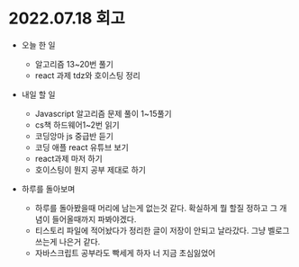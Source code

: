 # 2022.07.18 회고
- 오늘 한 일
    - 알고리즘 13~20번 풀기
    - react 과제 tdz와 호이스팅 정리


- 내일 할 일
    - Javascript 알고리즘 문제 풀이 1~15풀기
    - cs책 하드웨어1~2번 읽기
    - 코딩앙마  js 중급반 듣기
    - 코딩 애플 react 유튜브 보기
    - react과제 마저 하기
     - 호이스팅이 뭔지 공부 제대로 하기
- 하루를 돌아보며
    - 하루를 돌아봤을때 머리에 남는게 없는것 같다. 확실하게 뭘 할질 정하고 그 개념이 들어올때까지 파봐야겠다.
    - 티스토리 파일에 적어놨다가 정리한 글이 저장이 안되고 날라갔다. 그냥 벨로그 쓰는게 나은거 같다.
    - 자바스크립트 공부라도 빡세게 하자 너 지금 초심잃었어
